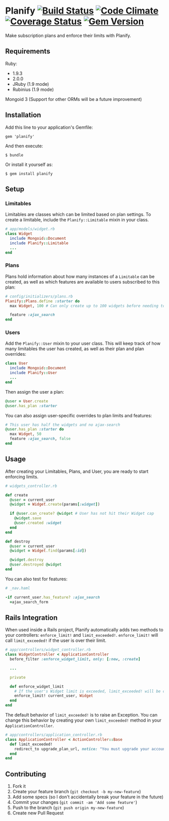 Planify [![Build Status](https://secure.travis-ci.org/maildropr/planify.png?branch=master)](http://travis-ci.org/maildropr/planify) [![Code Climate](https://codeclimate.com/github/maildropr/planify.png)](https://codeclimate.com/github/maildropr/planify) [![Coverage Status](https://coveralls.io/repos/maildropr/planify/badge.png)](https://coveralls.io/r/maildropr/planify) [![Gem Version](https://badge.fury.io/rb/planify.png)](http://badge.fury.io/rb/planify)
========

Make subscription plans and enforce their limits with Planify.

## Requirements

Ruby:
* 1.9.3
* 2.0.0
* JRuby (1.9 mode)
* Rubinius (1.9 mode)

Mongoid 3 (Support for other ORMs will be a future improvement)

## Installation

Add this line to your application's Gemfile:

    gem 'planify'

And then execute:

    $ bundle

Or install it yourself as:

    $ gem install planify

## Setup 

### Limitables
Limitables are classes which can be limited based on plan settings. To create a limitable, include the `Planify::Limitable` mixin in your class.

```ruby
# app/models/widget.rb
class Widget
  include Mongoid::Document
  include Planify::Limitable
  ...
end
```

### Plans
Plans hold information about how many instances of a `Limitable` can be created, as well as which features are available to users subscribed to this plan:

```ruby
# config/initializers/plans.rb
Planify::Plans.define :starter do
  max Widget, 100 # Can only create up to 100 widgets before needing to upgrade

  feature :ajax_search
end
```

### Users
Add the `Planify::User` mixin to your user class. This will keep track of how many limitables the user has created, as well as their plan and plan overrides:

```ruby
class User
  include Mongoid::Document
  include Planify::User
  ...
end
```

Then assign the user a plan:

```ruby
@user = User.create
@user.has_plan :starter
```

You can also assign user-specific overrides to plan limits and features:

```ruby
# This user has half the widgets and no ajax-search
@user.has_plan :starter do
  max Widget, 50
  feature :ajax_search, false
end
```

## Usage

After creating your Limitables, Plans, and User, you are ready to start enforcing limits.

```ruby
# widgets_controller.rb

def create
  @user = current_user
  @widget = Widget.create(params[:widget])

  if @user.can_create? @widget # User has not hit their Widget cap
    @widget.save
    @user.created :widget
  end
end

def destroy
  @user = current_user
  @widget = Widget.find(params[:id])

  @widget.destroy
  @user.destroyed @widget
end
```

You can also test for features:

```ruby
# _nav.haml

-if current_user.has_feature? :ajax_search
  =ajax_search_form
```

## Rails Integration

When used inside a Rails project, Planify automatically adds two methods to your controllers: `enforce_limit!` and `limit_exceeded!`. `enforce_limit!` will call `limit_exceeded!` if the user is over their limit.

```ruby
# app/controllers/widget_controller.rb
class WidgetController < ApplicationController
  before_filter :enforce_widget_limit, only: [:new, :create]

  ...

  private

  def enforce_widget_limit
    # If the user's Widget limit is exceeded, limit_exceeded! will be called
    enforce_limit! current_user, Widget
  end
end
```

The default behavior of `limit_exceeded!` is to raise an Exception. You can change this behavior by creating your own `limit_exceeded!` method in your `ApplicationController`.

```ruby
# app/controllers/application_controller.rb
class ApplicationController < ActionController::Base
  def limit_exceeded!
    redirect_to upgrade_plan_url, notice: "You must upgrade your account!"
  end
end
```


## Contributing

1. Fork it
2. Create your feature branch (`git checkout -b my-new-feature`)
3. Add some specs (so I don't accidentally break your feature in the future)
4. Commit your changes (`git commit -am 'Add some feature'`)
5. Push to the branch (`git push origin my-new-feature`)
6. Create new Pull Request
